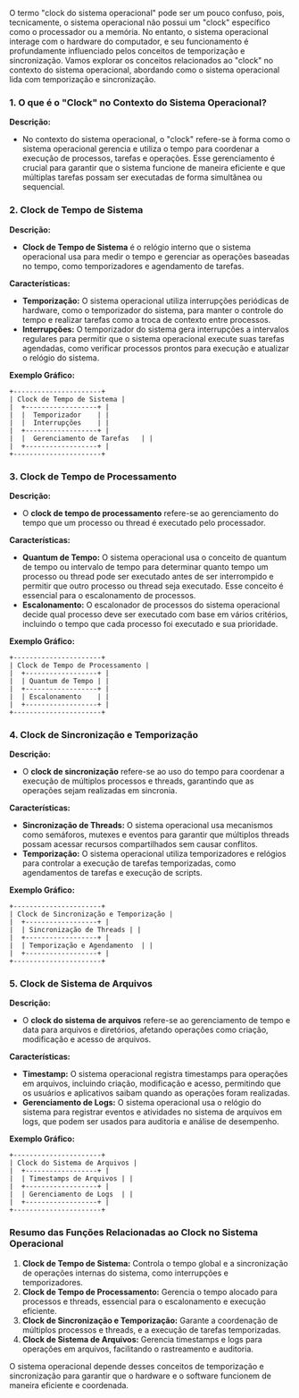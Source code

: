 O termo "clock do sistema operacional" pode ser um pouco confuso, pois, tecnicamente, o sistema operacional não possui um "clock" específico como o processador ou a memória. No entanto, o sistema operacional interage com o hardware do computador, e seu funcionamento é profundamente influenciado pelos conceitos de temporização e sincronização. Vamos explorar os conceitos relacionados ao "clock" no contexto do sistema operacional, abordando como o sistema operacional lida com temporização e sincronização.

### **1. O que é o "Clock" no Contexto do Sistema Operacional?**

**Descrição:**
- No contexto do sistema operacional, o "clock" refere-se à forma como o sistema operacional gerencia e utiliza o tempo para coordenar a execução de processos, tarefas e operações. Esse gerenciamento é crucial para garantir que o sistema funcione de maneira eficiente e que múltiplas tarefas possam ser executadas de forma simultânea ou sequencial.

### **2. Clock de Tempo de Sistema**

**Descrição:**
- **Clock de Tempo de Sistema** é o relógio interno que o sistema operacional usa para medir o tempo e gerenciar as operações baseadas no tempo, como temporizadores e agendamento de tarefas.

**Características:**
- **Temporização:** O sistema operacional utiliza interrupções periódicas de hardware, como o temporizador do sistema, para manter o controle do tempo e realizar tarefas como a troca de contexto entre processos.
- **Interrupções:** O temporizador do sistema gera interrupções a intervalos regulares para permitir que o sistema operacional execute suas tarefas agendadas, como verificar processos prontos para execução e atualizar o relógio do sistema.

**Exemplo Gráfico:**

```
+----------------------+
| Clock de Tempo de Sistema |
|  +------------------+ |
|  |  Temporizador    | |
|  |  Interrupções    | |
|  +------------------+ |
|  |  Gerenciamento de Tarefas   | |
|  +------------------+ |
+----------------------+
```

### **3. Clock de Tempo de Processamento**

**Descrição:**
- O **clock de tempo de processamento** refere-se ao gerenciamento do tempo que um processo ou thread é executado pelo processador.

**Características:**
- **Quantum de Tempo:** O sistema operacional usa o conceito de quantum de tempo ou intervalo de tempo para determinar quanto tempo um processo ou thread pode ser executado antes de ser interrompido e permitir que outro processo ou thread seja executado. Esse conceito é essencial para o escalonamento de processos.
- **Escalonamento:** O escalonador de processos do sistema operacional decide qual processo deve ser executado com base em vários critérios, incluindo o tempo que cada processo foi executado e sua prioridade.

**Exemplo Gráfico:**

```
+----------------------+
| Clock de Tempo de Processamento |
|  +------------------+ |
|  | Quantum de Tempo | |
|  +------------------+ |
|  | Escalonamento    | |
|  +------------------+ |
+----------------------+
```

### **4. Clock de Sincronização e Temporização**

**Descrição:**
- O **clock de sincronização** refere-se ao uso do tempo para coordenar a execução de múltiplos processos e threads, garantindo que as operações sejam realizadas em sincronia.

**Características:**
- **Sincronização de Threads:** O sistema operacional usa mecanismos como semáforos, mutexes e eventos para garantir que múltiplos threads possam acessar recursos compartilhados sem causar conflitos.
- **Temporização:** O sistema operacional utiliza temporizadores e relógios para controlar a execução de tarefas temporizadas, como agendamentos de tarefas e execução de scripts.

**Exemplo Gráfico:**

```
+----------------------+
| Clock de Sincronização e Temporização |
|  +------------------+ |
|  | Sincronização de Threads | |
|  +------------------+ |
|  | Temporização e Agendamento  | |
|  +------------------+ |
+----------------------+
```

### **5. Clock de Sistema de Arquivos**

**Descrição:**
- O **clock do sistema de arquivos** refere-se ao gerenciamento de tempo e data para arquivos e diretórios, afetando operações como criação, modificação e acesso de arquivos.

**Características:**
- **Timestamp:** O sistema operacional registra timestamps para operações em arquivos, incluindo criação, modificação e acesso, permitindo que os usuários e aplicativos saibam quando as operações foram realizadas.
- **Gerenciamento de Logs:** O sistema operacional usa o relógio do sistema para registrar eventos e atividades no sistema de arquivos em logs, que podem ser usados para auditoria e análise de desempenho.

**Exemplo Gráfico:**

```
+----------------------+
| Clock do Sistema de Arquivos |
|  +------------------+ |
|  | Timestamps de Arquivos | |
|  +------------------+ |
|  | Gerenciamento de Logs  | |
|  +------------------+ |
+----------------------+
```

### **Resumo das Funções Relacionadas ao Clock no Sistema Operacional**

1. **Clock de Tempo de Sistema:** Controla o tempo global e a sincronização de operações internas do sistema, como interrupções e temporizadores.
2. **Clock de Tempo de Processamento:** Gerencia o tempo alocado para processos e threads, essencial para o escalonamento e execução eficiente.
3. **Clock de Sincronização e Temporização:** Garante a coordenação de múltiplos processos e threads, e a execução de tarefas temporizadas.
4. **Clock de Sistema de Arquivos:** Gerencia timestamps e logs para operações em arquivos, facilitando o rastreamento e auditoria.

O sistema operacional depende desses conceitos de temporização e sincronização para garantir que o hardware e o software funcionem de maneira eficiente e coordenada.

